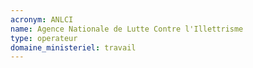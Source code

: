 ```yaml
---
acronym: ANLCI
name: Agence Nationale de Lutte Contre l'Illettrisme
type: operateur
domaine_ministeriel: travail
---
```

